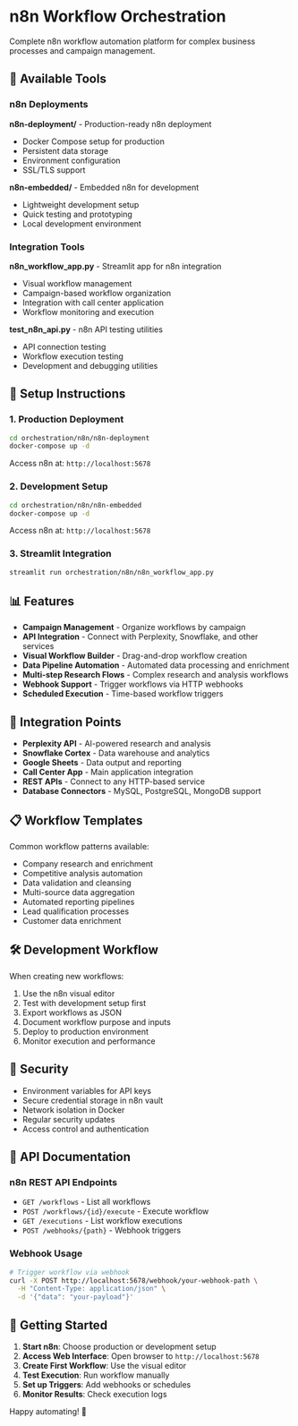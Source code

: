 # n8n Workflow Orchestration

Complete n8n workflow automation platform for complex business processes and campaign management.

## 🚀 Available Tools

### n8n Deployments

**n8n-deployment/** - Production-ready n8n deployment
- Docker Compose setup for production
- Persistent data storage
- Environment configuration
- SSL/TLS support

**n8n-embedded/** - Embedded n8n for development
- Lightweight development setup
- Quick testing and prototyping
- Local development environment

### Integration Tools

**n8n_workflow_app.py** - Streamlit app for n8n integration
- Visual workflow management
- Campaign-based workflow organization
- Integration with call center application
- Workflow monitoring and execution

**test_n8n_api.py** - n8n API testing utilities
- API connection testing
- Workflow execution testing
- Development and debugging utilities

## 🔧 Setup Instructions

### 1. Production Deployment
```bash
cd orchestration/n8n/n8n-deployment
docker-compose up -d
```

Access n8n at: `http://localhost:5678`

### 2. Development Setup
```bash
cd orchestration/n8n/n8n-embedded
docker-compose up -d
```

Access n8n at: `http://localhost:5678`

### 3. Streamlit Integration
```bash
streamlit run orchestration/n8n/n8n_workflow_app.py
```

## 📊 Features

- **Campaign Management** - Organize workflows by campaign
- **API Integration** - Connect with Perplexity, Snowflake, and other services
- **Visual Workflow Builder** - Drag-and-drop workflow creation
- **Data Pipeline Automation** - Automated data processing and enrichment
- **Multi-step Research Flows** - Complex research and analysis workflows
- **Webhook Support** - Trigger workflows via HTTP webhooks
- **Scheduled Execution** - Time-based workflow triggers

## 🔗 Integration Points

- **Perplexity API** - AI-powered research and analysis
- **Snowflake Cortex** - Data warehouse and analytics
- **Google Sheets** - Data output and reporting
- **Call Center App** - Main application integration
- **REST APIs** - Connect to any HTTP-based service
- **Database Connectors** - MySQL, PostgreSQL, MongoDB support

## 📋 Workflow Templates

Common workflow patterns available:
- Company research and enrichment
- Competitive analysis automation
- Data validation and cleansing
- Multi-source data aggregation
- Automated reporting pipelines
- Lead qualification processes
- Customer data enrichment

## 🛠️ Development Workflow

When creating new workflows:
1. Use the n8n visual editor
2. Test with development setup first
3. Export workflows as JSON
4. Document workflow purpose and inputs
5. Deploy to production environment
6. Monitor execution and performance

## 🔐 Security

- Environment variables for API keys
- Secure credential storage in n8n vault
- Network isolation in Docker
- Regular security updates
- Access control and authentication

## 📖 API Documentation

### n8n REST API Endpoints

- `GET /workflows` - List all workflows
- `POST /workflows/{id}/execute` - Execute workflow
- `GET /executions` - List workflow executions
- `POST /webhooks/{path}` - Webhook triggers

### Webhook Usage
```bash
# Trigger workflow via webhook
curl -X POST http://localhost:5678/webhook/your-webhook-path \
  -H "Content-Type: application/json" \
  -d '{"data": "your-payload"}'
```

## 🚀 Getting Started

1. **Start n8n**: Choose production or development setup
2. **Access Web Interface**: Open browser to `http://localhost:5678`
3. **Create First Workflow**: Use the visual editor
4. **Test Execution**: Run workflow manually
5. **Set up Triggers**: Add webhooks or schedules
6. **Monitor Results**: Check execution logs

Happy automating! 🎯
